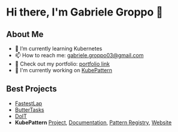 # Hi there, I'm Gabriele Groppo 👋

## About Me
- 🌱 I’m currently learning Kubernetes
- 📫 How to reach me: [gabriele.groppo03@gmail.com](mailto:gabriele.groppo03@gmail.com)
- 🎨 Check out my portfolio: [portfolio link](https://gabrielegroppo.it)
- 🔭 I'm currently working on [KubePattern](https://github.com/GabrieleGroppo/kubepattern)

## Best Projects
- [FastestLap](https://github.com/mbroglio/FastestLap)
- [ButterTasks](https://github.com/GabrieleGroppo/ButterTasks)
- [DoIT](https://github.com/GabrieleGroppo/DoIT)
- **KubePattern** [Project](https://github.com/GabrieleGroppo/kubepattern), [Documentation](https://github.com/GabrieleGroppo/kubepattern-doc), [Pattern Registry](https://github.com/GabrieleGroppo/kubepattern-registry), [Website](https://www.kubepattern.it)
